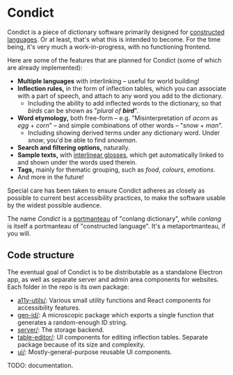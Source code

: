 # Condict

Condict is a piece of dictionary software primarily designed for [constructed languages][conlang]. Or at least, that's what this is intended to become. For the time being, it's very much a work-in-progress, with no functioning frontend.

Here are some of the features that are planned for Condict (some of which are already implemented):

* **Multiple languages** with interlinking – useful for world building!
* **Inflection rules,** in the form of inflection tables, which you can associate with a part of speech, and attach to any word you add to the dictionary.
  - Including the ability to add inflected words to the dictionary, so that _birds_ can be shown as "_plural of **bird**_".
* **Word etymology,** both free-form – e.g. "Misinterpretation of _acorn_ as _egg_ + _corn_" – and simple combinations of other words – "_snow_ + _man_".
  - Including showing derived terms under any dictionary word. Under _snow_, you'd be able to find _snowman_.
* **Search and filtering options,** naturally.
* **Sample texts,** with [interlinear glosses][interlinear], which get automatically linked to and shown under the words used therein.
* **Tags,** mainly for thematic grouping, such as _food_, _colours_, _emotions_.
* And more in the future!

Special care has been taken to ensure Condict adheres as closely as possible to current best accessibility practices, to make the software usable by the widest possible audience.

The name _Condict_ is a [portmanteau][] of "conlang dictionary", while _conlang_ is itself a portmanteau of "constructed language". It's a metaportmanteau, if you will.

[conlang]: https://en.wikipedia.org/wiki/Constructed_language
[interlinear]: https://en.wikipedia.org/wiki/Interlinear_gloss
[portmanteau]: https://en.wikipedia.org/wiki/Portmanteau

## Code structure

The eventual goal of Condict is to be distributable as a standalone Electron app, as well as separate server and admin area components for websites. Each folder in the repo is its own package:

* [a11y-utils/](./a11y-utils): Various small utility functions and React components for accessibility features.
* [gen-id/](./gen-id): A microscopic package which exports a single function that generates a random-enough ID string.
* [server/](./server): The storage backend.
* [table-editor/](./table-editor): UI components for editing inflection tables. Separate package because of its size and complexity.
* [ui/](./ui): Mostly-general-purpose reusable UI components.

TODO: documentation.
